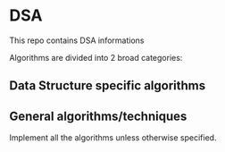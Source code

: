 # DSA
This repo contains DSA informations


Algorithms are divided into 2 broad categories:

## Data Structure specific algorithms

## General algorithms/techniques

Implement all the algorithms unless otherwise specified.
